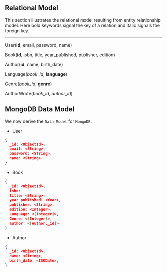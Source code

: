 ## Relational Model

This section illustrates the relational model resulting from entity relationship model. Here bold keywords signal the key of a relation and italic signals the foreign key. 

---

User(__id__, email, password, name)

Book(__id__, isbn, title, year\_published, publisher, edition) 

Author(__id__, name, birth\_date)

Language(*book_id*, **language**)

Genre(*book_id*, **genre**)

AuthorWrote(*book_id*, *author_id*)

## MongoDB Data Model

We now derive the `Data Model` for `MongoDB`.

- User

```json
{
  _id: <ObjectId>,
  email: <String>,
  password: <String>,
  name: <String>
}
```

- Book 

```json
{
  _id: <ObjectId>,
  isbn: 
  title: <String>,
  year_published: <Year>,
  publisher: <String>,
  edition: <Integer>,
  Language: <[Integer]>,
  Genre: <[Integer]>,
  author: <[Author._id]>
}
```

- Author

```json
{
  _id: <ObjectId>,
  name: <String>,
  birth_date: <ISODate>,
}
```
